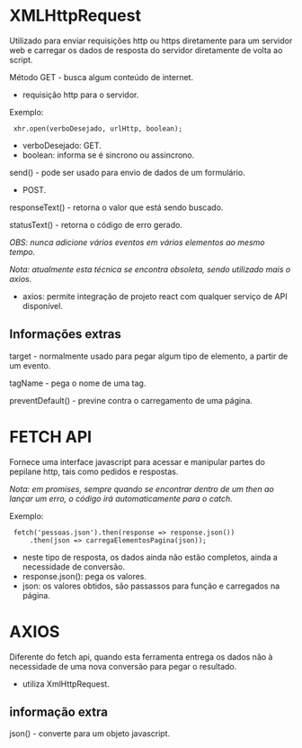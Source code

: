 # XMLHttpRequest

Utilizado para enviar requisições http ou https diretamente para um servidor web e carregar os dados de resposta do servidor diretamente de volta ao script.

Método GET - busca algum conteúdo de internet.
- requisição http para o servidor.

Exemplo:
```
 xhr.open(verboDesejado, urlHttp, boolean);
```
- verboDesejado: GET.
- boolean: informa se é sincrono ou assincrono.

send() - pode ser usado para envio de dados de um formulário.
- POST.

responseText() - retorna o valor que está sendo buscado.

statusText() - retorna o código de erro gerado.

_OBS: nunca adicione vários eventos em vários elementos ao mesmo tempo._

_Nota: atualmente esta técnica se encontra obsoleta, sendo utilizado mais o axios._
- axios: permite integração de projeto react com qualquer serviço de API disponível.

## Informações extras

target - normalmente usado para pegar algum tipo de elemento, a partir de um evento.

tagName - pega o nome de uma tag.

preventDefault() - previne contra o carregamento de uma página.



# FETCH API

Fornece uma interface javascript para acessar e manipular partes do pepilane http, tais como pedidos e respostas.

_Nota: em promises, sempre quando se encontrar dentro de um then ao lançar um erro, o código irá automaticamente para o catch._

Exemplo:
```
 fetch('pessoas.json').then(response => response.json())
     .then(json => carregaElementosPagina(json));
```
- neste tipo de resposta, os dados ainda não estão completos, ainda a necessidade de conversão.
- response.json(): pega os valores.
- json: os valores obtidos, são passassos para função e carregados na página.



# AXIOS

Diferente do fetch api, quando esta ferramenta entrega os dados não à necessidade de uma nova conversão para pegar o resultado.
- utiliza XmlHttpRequest.

## informação extra

json() - converte para um objeto javascript.